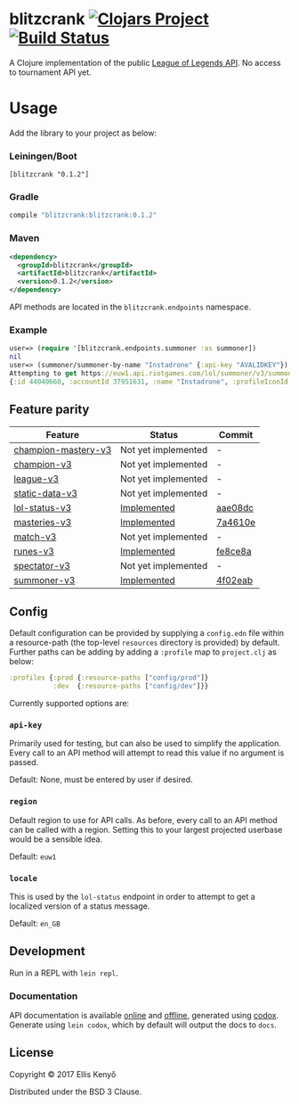 # blitzcrank [![Clojars Project](https://img.shields.io/clojars/v/blitzcrank.svg)](https://clojars.org/blitzcrank) [![Build Status](https://travis-ci.org/elken/blitzcrank.svg?branch=master)](https://travis-ci.org/elken/blitzcrank)

A Clojure implementation of the public [League of Legends API](https://developer.riotgames.com/). No access to tournament API yet.

# Usage
Add the library to your project as below:

### Leiningen/Boot
```
[blitzcrank "0.1.2"]
```
### Gradle
```groovy
compile "blitzcrank:blitzcrank:0.1.2"
```
### Maven
```xml
<dependency>
  <groupId>blitzcrank</groupId>
  <artifactId>blitzcrank</artifactId>
  <version>0.1.2</version>
</dependency>
```

API methods are located in the `blitzcrank.endpoints` namespace.

### Example
```clojure
user=> (require '[blitzcrank.endpoints.summoner :as summoner])
nil
user=> (summoner/summoner-by-name "Instadrone" {:api-key "AVALIDKEY"})
Attempting to get https://euw1.api.riotgames.com/lol/summoner/v3/summoners/by-name/Instadrone
{:id 44040660, :accountId 37951631, :name "Instadrone", :profileIconId 1470, :revisionDate 1496956028000, :summonerLevel 30}

```
## Feature parity
| Feature| Status| Commit |
| -------- | -------- |---- |
| [champion-mastery-v3](https://developer.riotgames.com/api-methods/#champion-mastery-v3)   | Not yet implemented  | -|
| [champion-v3](https://developer.riotgames.com/api-methods/#champion-v3) | Not yet implemented | -|
| [league-v3](https://developer.riotgames.com/api-methods/#league-v3) | Not yet implemented | -|
| [static-data-v3](https://developer.riotgames.com/api-methods/#lol-static-data-v3) | Not yet implemented |- |
| [lol-status-v3](https://developer.riotgames.com/api-methods/#lol-status-v3) | [Implemented](https://github.com/elken/blitzcrank/blob/master/src/blitzcrank/endpoints/status.clj) | [aae08dc](https://github.com/elken/blitzcrank/commit/aae08dcfa2746106b00d0979e0e9f05e097e065f) |
| [masteries-v3](https://developer.riotgames.com/api-methods/#masteries-v3) | [Implemented](https://github.com/elken/blitzcrank/blob/master/src/blitzcrank/endpoints/masteries.clj) | [7a4610e](https://github.com/elken/blitzcrank/commit/7a4610e03fbb3fa643b5d3c0f74e1e6a75f94b04) |
| [match-v3](https://developer.riotgames.com/api-methods/#match-v3) | Not yet implemented | - |
| [runes-v3](https://developer.riotgames.com/api-methods/#runes-v3) | [Implemented](https://github.com/elken/blitzcrank/blob/master/src/blitzcrank/endpoints/runes.clj) | [fe8ce8a](https://github.com/elken/blitzcrank/commit/fe8ce8a246d72a5d6967b790e35560cd6313de8a)|
| [spectator-v3](https://developer.riotgames.com/api-methods/#spectator-v3) | Not yet implemented | -|
| [summoner-v3](https://developer.riotgames.com/api-methods/#summoner-v3) | [Implemented](https://github.com/elken/blitzcrank/blob/master/src/blitzcrank/endpoints/summoner.clj) | [4f02eab](https://github.com/elken/blitzcrank/commit/4f02eab23fcdbe87c160503b5333de7358525fd5#diff-63c71c866bf369dee4124a3ab90fc8e3) |

## Config

Default configuration can be provided by supplying a `config.edn` file within a resource-path 
(the top-level `resources` directory is provided) by default. Further paths can be adding by adding a `:profile` map to
`project.clj` as below:
```clojure
:profiles {:prod {:resource-paths ["config/prod"]}
           :dev  {:resource-paths ["config/dev"]}}
```

Currently supported options are:

### `api-key` 

Primarily used for testing, but can also be used to simplify the application. Every call to an API method will attempt 
to read this value if no argument is passed.

Default: None, must be entered by user if desired.

### `region`

Default region to use for API calls. As before, every call to an API method can be called with a region. Setting this 
to your largest projected userbase would be a sensible idea.

Default: `euw1`

### `locale`

This is used by the `lol-status` endpoint in order to attempt to get a localized version of a status message.

Default: `en_GB`

## Development

Run in a REPL with `lein repl`. 

### Documentation
API documentation is available [online](https://elken.github.io/blitzcrank/) and [offline](https://github.com/elken/blitzcrank/docs),
generated using [codox](https://github.com/weavejester/codox). Generate using `lein codox`, which by default will output
the docs to `docs`.

## License

Copyright © 2017 Ellis Kenyő

Distributed under the BSD 3 Clause.
